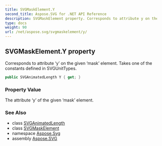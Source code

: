 ```yaml
---
title: SVGMaskElement.Y
second_title: Aspose.SVG for .NET API Reference
description: SVGMaskElement property. Corresponds to attribute y on the given mask element. Takes one of the constants defined in SVGUnitTypes
type: docs
weight: 90
url: /net/aspose.svg/svgmaskelement/y/
---
```

## SVGMaskElement.Y property

Corresponds to attribute ‘y’ on the given ‘mask’ element. Takes one of the constants defined in SVGUnitTypes.

```csharp
public SVGAnimatedLength Y { get; }
```

### Property Value

The attribute ‘y’ of the given ‘mask’ element.

### See Also

* class [SVGAnimatedLength](../../../aspose.svg.datatypes/svganimatedlength/)
* class [SVGMaskElement](../)
* namespace [Aspose.Svg](../../svgmaskelement/)
* assembly [Aspose.SVG](../../../)
